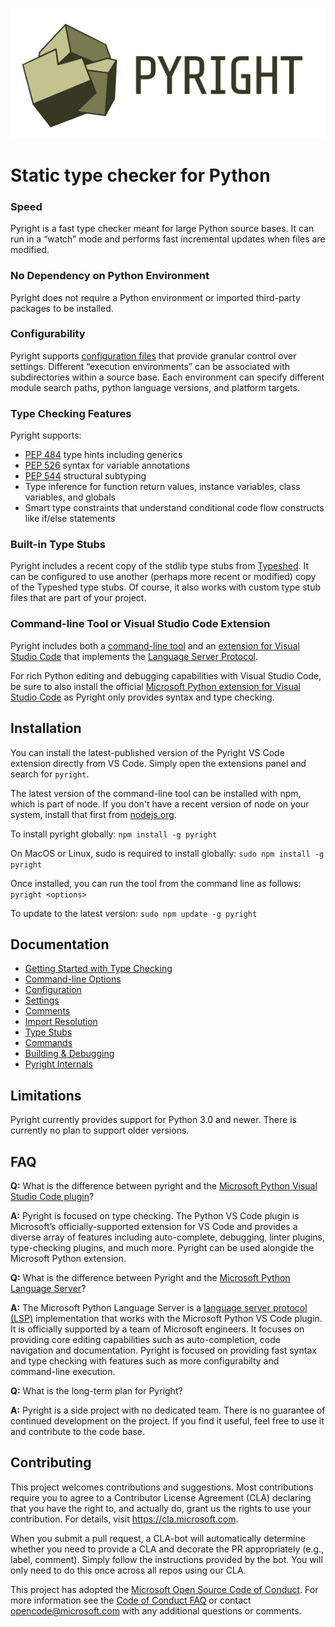 ![Pyright](/docs/img/PyrightLarge.png)

# Static type checker for Python

### Speed
Pyright is a fast type checker meant for large Python source bases. It can run in a “watch” mode and performs fast incremental updates when files are modified.

### No Dependency on Python Environment
Pyright does not require a Python environment or imported third-party packages to be installed.

### Configurability
Pyright supports [configuration files](/docs/configuration.md) that provide granular control over settings. Different “execution environments” can be associated with subdirectories within a source base. Each environment can specify different module search paths, python language versions, and platform targets.

### Type Checking Features
Pyright supports:

* [PEP 484](https://www.python.org/dev/peps/pep-0484/) type hints including generics
* [PEP 526](https://www.python.org/dev/peps/pep-0526/) syntax for variable annotations
* [PEP 544](https://www.python.org/dev/peps/pep-0544/) structural subtyping
* Type inference for function return values, instance variables, class variables, and globals
* Smart type constraints that understand conditional code flow constructs like if/else statements

### Built-in Type Stubs
Pyright includes a recent copy of the stdlib type stubs from [Typeshed](https://github.com/python/typeshed). It can be configured to use another (perhaps more recent or modified) copy of the Typeshed type stubs. Of course, it also works with custom type stub files that are part of your project.

### Command-line Tool or Visual Studio Code Extension
Pyright includes both a [command-line tool](/docs/command-line.md) and an [extension for Visual Studio Code](https://marketplace.visualstudio.com/items?itemName=ms-pyright.pyright) that implements the [Language Server Protocol](https://microsoft.github.io/language-server-protocol/).

For rich Python editing and debugging capabilities with Visual Studio Code, be sure to also install the official [Microsoft Python extension for Visual Studio Code](https://marketplace.visualstudio.com/itemdetails?itemName=ms-python.python) as Pyright only provides syntax and type checking.


## Installation
You can install the latest-published version of the Pyright VS Code extension directly from VS Code. Simply open the extensions panel and search for `pyright`.

The latest version of the command-line tool can be installed with npm, which is part of node. If you don't have a recent version of node on your system, install that first from [nodejs.org](nodejs.org). 

To install pyright globally:
`npm install -g pyright`

On MacOS or Linux, sudo is required to install globally:
`sudo npm install -g pyright`

Once installed, you can run the tool from the command line as follows:
`pyright <options>`

To update to the latest version:
`sudo npm update -g pyright`


## Documentation
* [Getting Started with Type Checking](/docs/getting-started.md)
* [Command-line Options](/docs/command-line.md)
* [Configuration](/docs/configuration.md)
* [Settings](/docs/settings.md)
* [Comments](/docs/comments.md)
* [Import Resolution](/docs/import-resolution.md)
* [Type Stubs](/docs/type-stubs.md)
* [Commands](/docs/commands.md)
* [Building & Debugging](/docs/build-debug.md)
* [Pyright Internals](/docs/internals.md)


## Limitations
Pyright currently provides support for Python 3.0 and newer. There is currently no plan to support older versions.


## FAQ
**Q:** What is the difference between pyright and the [Microsoft Python Visual Studio Code plugin](https://github.com/Microsoft/vscode-python)?

**A:** Pyright is focused on type checking. The Python VS Code plugin is Microsoft’s officially-supported extension for VS Code and provides a diverse array of features including auto-complete, debugging, linter plugins, type-checking plugins, and much more. Pyright can be used alongide the Microsoft Python extension.

**Q:** What is the difference between Pyright and the [Microsoft Python Language Server](https://github.com/Microsoft/python-language-server)?

**A:** The Microsoft Python Language Server is a [language server protocol (LSP)](https://microsoft.github.io/language-server-protocol/) implementation that works with the Microsoft Python VS Code plugin. It is officially supported by a team of Microsoft engineers. It focuses on providing core editing capabilities such as auto-completion, code navigation and documentation. Pyright is focused on providing fast syntax and type checking with features such as more configurabilty and command-line execution.

**Q:** What is the long-term plan for Pyright?

**A:** Pyright is a side project with no dedicated team. There is no guarantee of continued development on the project. If you find it useful, feel free to use it and contribute to the code base.


## Contributing

This project welcomes contributions and suggestions. Most contributions require you to agree to a Contributor License Agreement (CLA) declaring that you have the right to, and actually do, grant us the rights to use your contribution. For details, visit https://cla.microsoft.com.

When you submit a pull request, a CLA-bot will automatically determine whether you need to provide a CLA and decorate the PR appropriately (e.g., label, comment). Simply follow the instructions provided by the bot. You will only need to do this once across all repos using our CLA.

This project has adopted the [Microsoft Open Source Code of Conduct](https://opensource.microsoft.com/codeofconduct/). For more information see the [Code of Conduct FAQ](https://opensource.microsoft.com/codeofconduct/faq/) or contact [opencode@microsoft.com](mailto:opencode@microsoft.com) with any additional questions or comments.
